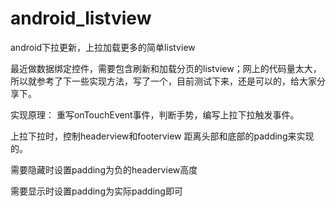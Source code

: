 # android_listview
android下拉更新，上拉加载更多的简单listview

最近做数据绑定控件，需要包含刷新和加载分页的listview；网上的代码量太大，所以就参考了下一些实现方法，写了一个，目前测试下来，还是可以的，给大家分享下。

实现原理：
重写onTouchEvent事件，判断手势，编写上拉下拉触发事件。

上拉下拉时，控制headerview和footerview 距离头部和底部的padding来实现的。

需要隐藏时设置padding为负的headerview高度

需要显示时设置padding为实际padding即可
